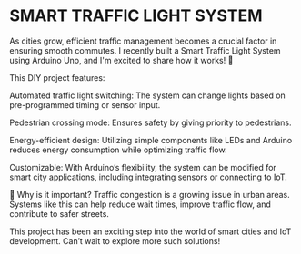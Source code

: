 # SMART TRAFFIC LIGHT SYSTEM

As cities grow, efficient traffic management becomes a crucial factor in ensuring smooth commutes. I recently built a Smart Traffic Light System using Arduino Uno, and I'm excited to share how it works! 🎉

This DIY project features:

Automated traffic light switching: The system can change lights based on pre-programmed timing or sensor input.

Pedestrian crossing mode: Ensures safety by giving priority to pedestrians.

Energy-efficient design: Utilizing simple components like LEDs and Arduino reduces energy consumption while optimizing traffic flow.

Customizable: With Arduino’s flexibility, the system can be modified for smart city applications, including integrating sensors or connecting to IoT.


📍 Why is it important? Traffic congestion is a growing issue in urban areas. Systems like this can help reduce wait times, improve traffic flow, and contribute to safer streets.

This project has been an exciting step into the world of smart cities and IoT development. Can’t wait to explore more such solutions!
